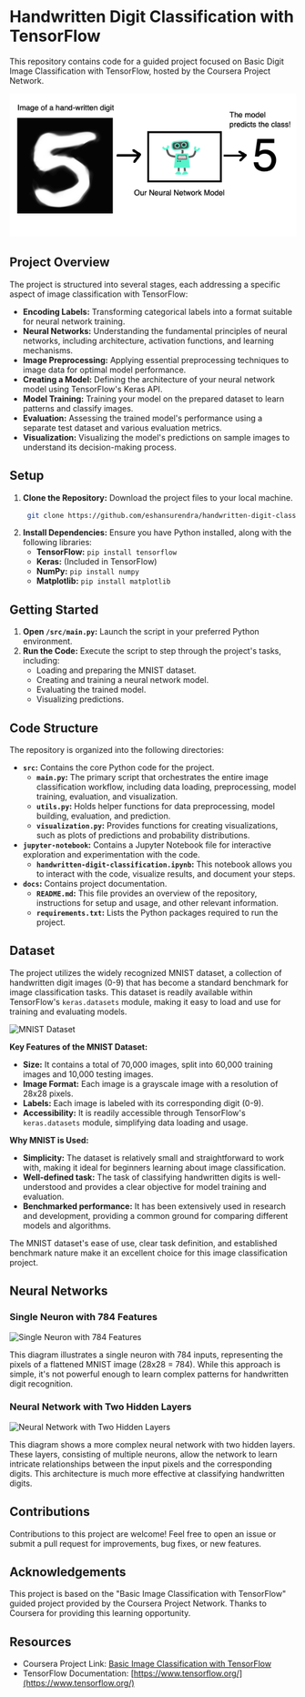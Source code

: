# Handwritten Digit Classification with TensorFlow

This repository contains code for a guided project focused on Basic Digit Image Classification with TensorFlow, hosted by the Coursera Project Network.

![Handwritten Digit Classification with TensorFlow](/jupyter-notebook/images/1_1.png)

## Project Overview

The project is structured into several stages, each addressing a specific aspect of image classification with TensorFlow:

- **Encoding Labels:** Transforming categorical labels into a format suitable for neural network training.
- **Neural Networks:** Understanding the fundamental principles of neural networks, including architecture, activation functions, and learning mechanisms.
- **Image Preprocessing:** Applying essential preprocessing techniques to image data for optimal model performance.
- **Creating a Model:** Defining the architecture of your neural network model using TensorFlow's Keras API.
- **Model Training:** Training your model on the prepared dataset to learn patterns and classify images.
- **Evaluation:** Assessing the trained model's performance using a separate test dataset and various evaluation metrics.
- **Visualization:** Visualizing the model's predictions on sample images to understand its decision-making process.

## Setup

1. **Clone the Repository:** Download the project files to your local machine.
   ```bash 
    git clone https://github.com/eshansurendra/handwritten-digit-classification    
    ```
2. **Install Dependencies:** Ensure you have Python installed, along with the following libraries:
   - **TensorFlow:**  `pip install tensorflow`
   - **Keras:** (Included in TensorFlow)
   - **NumPy:**  `pip install numpy`
   - **Matplotlib:**  `pip install matplotlib`

## Getting Started

1. **Open `/src/main.py`:** Launch the script in your preferred Python environment.
2. **Run the Code:** Execute the script to step through the project's tasks, including:
   - Loading and preparing the MNIST dataset.
   - Creating and training a neural network model.
   - Evaluating the trained model.
   - Visualizing predictions.

## Code Structure

The repository is organized into the following directories:

- **`src`:** Contains the core Python code for the project.
    - **`main.py`:**  The primary script that orchestrates the entire image classification workflow, including data loading, preprocessing, model training, evaluation, and visualization.
    - **`utils.py`:**  Holds helper functions for data preprocessing, model building, evaluation, and prediction.
    - **`visualization.py`:**  Provides functions for creating visualizations, such as plots of predictions and probability distributions.
- **`jupyter-notebook`:** Contains a Jupyter Notebook file for interactive exploration and experimentation with the code.
    - **`handwritten-digit-classification.ipynb`:** This notebook allows you to interact with the code, visualize results, and document your steps.
- **`docs`:** Contains project documentation.
    - **`README.md`:** This file provides an overview of the repository, instructions for setup and usage, and other relevant information.
    - **`requirements.txt`:** Lists the Python packages required to run the project.

## Dataset

The project utilizes the widely recognized MNIST dataset, a collection of handwritten digit images (0-9) that has become a standard benchmark for image classification tasks. This dataset is readily available within TensorFlow's `keras.datasets` module, making it easy to load and use for training and evaluating models.

![MNIST Dataset](https://www.researchgate.net/profile/Steven-Young-5/publication/306056875/figure/fig1/AS:393921575309346@1470929630835/Example-images-from-the-MNIST-dataset.png)

**Key Features of the MNIST Dataset:**

* **Size:** It contains a total of 70,000 images, split into 60,000 training images and 10,000 testing images.
* **Image Format:** Each image is a grayscale image with a resolution of 28x28 pixels.
* **Labels:** Each image is labeled with its corresponding digit (0-9).
* **Accessibility:** It is readily accessible through TensorFlow's `keras.datasets` module, simplifying data loading and usage.

**Why MNIST is Used:**

* **Simplicity:** The dataset is relatively small and straightforward to work with, making it ideal for beginners learning about image classification.
* **Well-defined task:** The task of classifying handwritten digits is well-understood and provides a clear objective for model training and evaluation.
* **Benchmarked performance:**  It has been extensively used in research and development, providing a common ground for comparing different models and algorithms.

The MNIST dataset's ease of use, clear task definition, and established benchmark nature make it an excellent choice for this image classification project. 

## Neural Networks

### Single Neuron with 784 Features

![Single Neuron with 784 Features](single_neuron.png)

This diagram illustrates a single neuron with 784 inputs, representing the pixels of a flattened MNIST image (28x28 = 784). While this approach is simple, it's not powerful enough to learn complex patterns for handwritten digit recognition.

### Neural Network with Two Hidden Layers

![Neural Network with Two Hidden Layers](two_hidden_layers.png)

This diagram shows a more complex neural network with two hidden layers. These layers, consisting of multiple neurons, allow the network to learn intricate relationships between the input pixels and the corresponding digits. This architecture is much more effective at classifying handwritten digits.

## Contributions

Contributions to this project are welcome! Feel free to open an issue or submit a pull request for improvements, bug fixes, or new features.

## Acknowledgements

This project is based on the "Basic Image Classification with TensorFlow" guided project provided by the Coursera Project Network. Thanks to Coursera for providing this learning opportunity.

## Resources

- Coursera Project Link: [Basic Image Classification with TensorFlow](https://www.coursera.org/projects/tensorflow-beginner-basic-image-classification)
- TensorFlow Documentation: [https://www.tensorflow.org/](https://www.tensorflow.org/)
